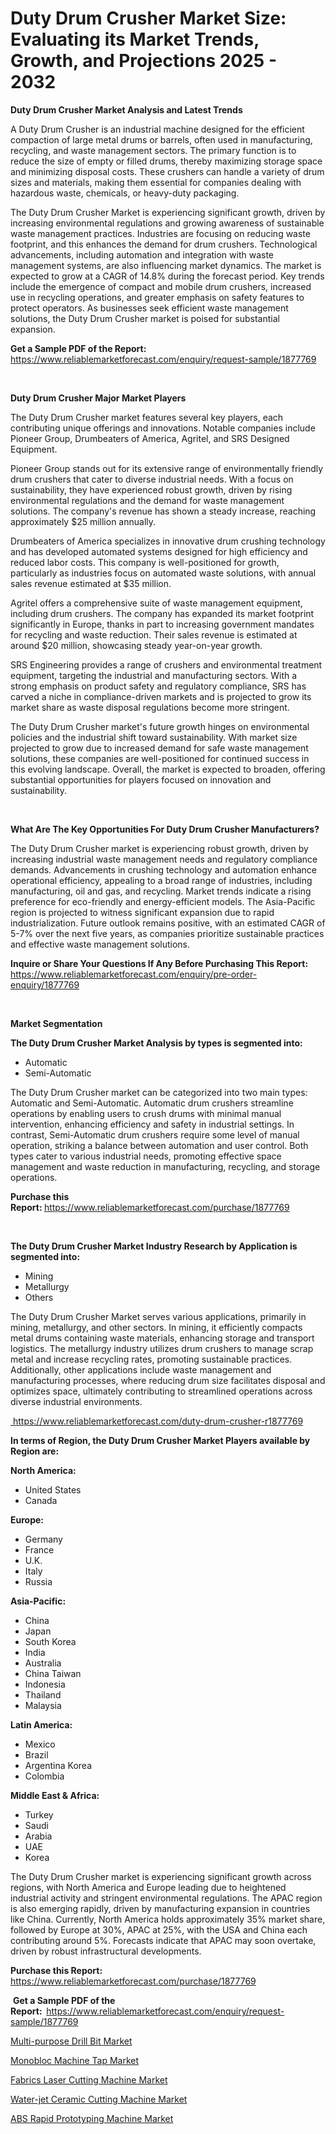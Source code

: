 <p><h1>Duty Drum Crusher Market Size: Evaluating its Market Trends, Growth, and Projections 2025 - 2032</h1></p><p><strong>Duty Drum Crusher Market Analysis and Latest Trends</strong></p>
<p><p>A Duty Drum Crusher is an industrial machine designed for the efficient compaction of large metal drums or barrels, often used in manufacturing, recycling, and waste management sectors. The primary function is to reduce the size of empty or filled drums, thereby maximizing storage space and minimizing disposal costs. These crushers can handle a variety of drum sizes and materials, making them essential for companies dealing with hazardous waste, chemicals, or heavy-duty packaging.</p><p>The Duty Drum Crusher Market is experiencing significant growth, driven by increasing environmental regulations and growing awareness of sustainable waste management practices. Industries are focusing on reducing waste footprint, and this enhances the demand for drum crushers. Technological advancements, including automation and integration with waste management systems, are also influencing market dynamics. The market is expected to grow at a CAGR of 14.8% during the forecast period. Key trends include the emergence of compact and mobile drum crushers, increased use in recycling operations, and greater emphasis on safety features to protect operators. As businesses seek efficient waste management solutions, the Duty Drum Crusher market is poised for substantial expansion.</p></p>
<p><strong>Get a Sample PDF of the Report:&nbsp;</strong> <a href="https://www.reliablemarketforecast.com/enquiry/request-sample/1877769?utm_campaign=2320&utm_medium=2&utm_source=Github&utm_content=ia&utm_term=28022025&utm_id=duty-drum-crusher">https://www.reliablemarketforecast.com/enquiry/request-sample/1877769</a></p>
<p>&nbsp;</p>
<p><strong>Duty Drum Crusher Major Market Players</strong></p>
<p><p>The Duty Drum Crusher market features several key players, each contributing unique offerings and innovations. Notable companies include Pioneer Group, Drumbeaters of America, Agritel, and SRS Designed Equipment. </p><p>Pioneer Group stands out for its extensive range of environmentally friendly drum crushers that cater to diverse industrial needs. With a focus on sustainability, they have experienced robust growth, driven by rising environmental regulations and the demand for waste management solutions. The company's revenue has shown a steady increase, reaching approximately $25 million annually.</p><p>Drumbeaters of America specializes in innovative drum crushing technology and has developed automated systems designed for high efficiency and reduced labor costs. This company is well-positioned for growth, particularly as industries focus on automated waste solutions, with annual sales revenue estimated at $35 million.</p><p>Agritel offers a comprehensive suite of waste management equipment, including drum crushers. The company has expanded its market footprint significantly in Europe, thanks in part to increasing government mandates for recycling and waste reduction. Their sales revenue is estimated at around $20 million, showcasing steady year-on-year growth.</p><p>SRS Engineering provides a range of crushers and environmental treatment equipment, targeting the industrial and manufacturing sectors. With a strong emphasis on product safety and regulatory compliance, SRS has carved a niche in compliance-driven markets and is projected to grow its market share as waste disposal regulations become more stringent.</p><p>The Duty Drum Crusher market's future growth hinges on environmental policies and the industrial shift toward sustainability. With market size projected to grow due to increased demand for safe waste management solutions, these companies are well-positioned for continued success in this evolving landscape. Overall, the market is expected to broaden, offering substantial opportunities for players focused on innovation and sustainability.</p></p>
<p>&nbsp;</p>
<p><strong>What Are The Key Opportunities For Duty Drum Crusher Manufacturers?</strong></p>
<p><p>The Duty Drum Crusher market is experiencing robust growth, driven by increasing industrial waste management needs and regulatory compliance demands. Advancements in crushing technology and automation enhance operational efficiency, appealing to a broad range of industries, including manufacturing, oil and gas, and recycling. Market trends indicate a rising preference for eco-friendly and energy-efficient models. The Asia-Pacific region is projected to witness significant expansion due to rapid industrialization. Future outlook remains positive, with an estimated CAGR of 5-7% over the next five years, as companies prioritize sustainable practices and effective waste management solutions.</p></p>
<p><strong>Inquire or Share Your Questions If Any Before Purchasing This Report:</strong> <a href="https://www.reliablemarketforecast.com/enquiry/pre-order-enquiry/1877769?utm_campaign=2320&utm_medium=2&utm_source=Github&utm_content=ia&utm_term=28022025&utm_id=duty-drum-crusher">https://www.reliablemarketforecast.com/enquiry/pre-order-enquiry/1877769</a></p>
<p>&nbsp;</p>
<p><strong>Market Segmentation</strong></p>
<p><strong>The Duty Drum Crusher Market Analysis by types is segmented into:</strong></p>
<p><ul><li>Automatic</li><li>Semi-Automatic</li></ul></p>
<p><p>The Duty Drum Crusher market can be categorized into two main types: Automatic and Semi-Automatic. Automatic drum crushers streamline operations by enabling users to crush drums with minimal manual intervention, enhancing efficiency and safety in industrial settings. In contrast, Semi-Automatic drum crushers require some level of manual operation, striking a balance between automation and user control. Both types cater to various industrial needs, promoting effective space management and waste reduction in manufacturing, recycling, and storage operations.</p></p>
<p><strong>Purchase this Report:&nbsp;</strong><a href="https://www.reliablemarketforecast.com/purchase/1877769?utm_campaign=2320&utm_medium=2&utm_source=Github&utm_content=ia&utm_term=28022025&utm_id=duty-drum-crusher">https://www.reliablemarketforecast.com/purchase/1877769</a></p>
<p>&nbsp;</p>
<p><strong>The Duty Drum Crusher Market Industry Research by Application is segmented into:</strong></p>
<p><ul><li>Mining</li><li>Metallurgy</li><li>Others</li></ul></p>
<p><p>The Duty Drum Crusher Market serves various applications, primarily in mining, metallurgy, and other sectors. In mining, it efficiently compacts metal drums containing waste materials, enhancing storage and transport logistics. The metallurgy industry utilizes drum crushers to manage scrap metal and increase recycling rates, promoting sustainable practices. Additionally, other applications include waste management and manufacturing processes, where reducing drum size facilitates disposal and optimizes space, ultimately contributing to streamlined operations across diverse industrial environments.</p></p>
<p><a href="https://www.reliablemarketforecast.com/duty-drum-crusher-r1877769?utm_campaign=2320&utm_medium=2&utm_source=Github&utm_content=ia&utm_term=28022025&utm_id=duty-drum-crusher">&nbsp;https://www.reliablemarketforecast.com/duty-drum-crusher-r1877769</a></p>
<p><strong>In terms of Region, the Duty Drum Crusher Market Players available by Region are:</strong></p>
<p>
    <p> <strong> North America: </strong>
        <ul>
            <li>United States</li>
            <li>Canada</li>
        </ul>
        </p> 
    <p> <strong> Europe: </strong>
        <ul>
            <li>Germany</li>
            <li>France</li>
            <li>U.K.</li>
            <li>Italy</li>
            <li>Russia</li>
        </ul>
        </p> 
    <p> <strong> Asia-Pacific: </strong>
        <ul>
            <li>China</li>
            <li>Japan</li>
            <li>South Korea</li>
            <li>India</li>
            <li>Australia</li>
            <li>China Taiwan</li>
            <li>Indonesia</li>
            <li>Thailand</li>
            <li>Malaysia</li>
        </ul>
        </p> 
    <p> <strong> Latin America: </strong>
        <ul>
            <li>Mexico</li>
            <li>Brazil</li>
            <li>Argentina Korea</li>
            <li>Colombia</li>
        </ul>
        </p> 
    <p> <strong> Middle East & Africa: </strong>
        <ul>
            <li>Turkey</li>
            <li>Saudi</li>
            <li>Arabia</li>
            <li>UAE</li>
            <li>Korea</li>
        </ul>
    </p>
    </p>
<p><p>The Duty Drum Crusher market is experiencing significant growth across regions, with North America and Europe leading due to heightened industrial activity and stringent environmental regulations. The APAC region is also emerging rapidly, driven by manufacturing expansion in countries like China. Currently, North America holds approximately 35% market share, followed by Europe at 30%, APAC at 25%, with the USA and China each contributing around 5%. Forecasts indicate that APAC may soon overtake, driven by robust infrastructural developments.</p></p>
<p><strong>Purchase this Report: </strong><a href="https://www.reliablemarketforecast.com/purchase/1877769?utm_campaign=2320&utm_medium=2&utm_source=Github&utm_content=ia&utm_term=28022025&utm_id=duty-drum-crusher">https://www.reliablemarketforecast.com/purchase/1877769</a></p>
<p>&nbsp;<strong>Get a Sample PDF of the Report:&nbsp;&nbsp;</strong><a href="https://www.reliablemarketforecast.com/enquiry/request-sample/1877769?utm_campaign=2320&utm_medium=2&utm_source=Github&utm_content=ia&utm_term=28022025&utm_id=duty-drum-crusher">https://www.reliablemarketforecast.com/enquiry/request-sample/1877769</a></p>
<p><strong></strong></p>
<p><p><a href="https://github.com/palenjeppecd/Market-Research-Report-List-1/blob/main/multi-purpose-drill-bit-market.md?utm_campaign=2320&utm_medium=2&utm_source=Github&utm_content=ia&utm_term=28022025&utm_id=duty-drum-crusher">Multi-purpose Drill Bit Market</a></p><p><a href="https://github.com/kovasovitzzg/Market-Research-Report-List-1/blob/main/monobloc-machine-tap-market.md?utm_campaign=2320&utm_medium=2&utm_source=Github&utm_content=ia&utm_term=28022025&utm_id=duty-drum-crusher">Monobloc Machine Tap Market</a></p><p><a href="https://github.com/danzopachllq/Market-Research-Report-List-1/blob/main/fabrics-laser-cutting-machine-market.md?utm_campaign=2320&utm_medium=2&utm_source=Github&utm_content=ia&utm_term=28022025&utm_id=duty-drum-crusher">Fabrics Laser Cutting Machine Market</a></p><p><a href="https://github.com/hadshpinay/Market-Research-Report-List-1/blob/main/water-jet-ceramic-cutting-machine-market.md?utm_campaign=2320&utm_medium=2&utm_source=Github&utm_content=ia&utm_term=28022025&utm_id=duty-drum-crusher">Water-jet Ceramic Cutting Machine Market</a></p><p><a href="https://github.com/fendtdjunawo/Market-Research-Report-List-1/blob/main/abs-rapid-prototyping-machine-market.md?utm_campaign=2320&utm_medium=2&utm_source=Github&utm_content=ia&utm_term=28022025&utm_id=duty-drum-crusher">ABS Rapid Prototyping Machine Market</a></p></p>